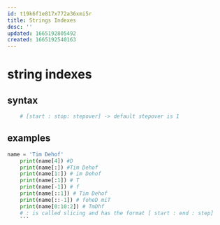 ```yaml
---
id: t19k6f1e817x772a36xmi5r
title: Strings Indexes
desc: ''
updated: 1665192805492
created: 1665192540163
---
```

# string indexes

## syntax
```python
    # [start : stop: stepover] -> default stepover is 1
```

## examples
```python
name = 'Tim Dehof'
    print(name[4]) #D
    print(name[:]) #Tim Dehof
    print(name[1:]) # im Dehof
    print(name[:1]) # T
    print(name[-1]) # f
    print(name[::1]) # Tim Dehof
    print(name[::-1]) # foheD miT
    print(name[0:10:2]) # TmDhf
    # : is called slicing and has the format [ start : end : step]
    ```